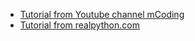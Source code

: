 - [Tutorial from Youtube channel mCoding](frhttps://www.youtube.com/watch?v=vBH6GRJ1REM)
- [Tutorial from realpython.com](https://realpython.com/python-data-classes/)
